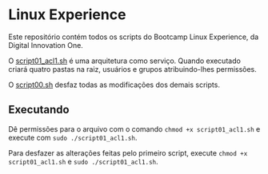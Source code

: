 # Linux Experience

Este repositório contém todos os scripts do Bootcamp Linux Experience, da Digital Innovation One.

O [script01_acl1.sh](/script01_acl1.sh) é uma arquitetura como serviço. Quando executado criará quatro pastas na raiz, usuários e grupos atribuindo-lhes permissões.

O [script00.sh](/script00.sh) desfaz todas as modificações dos demais scripts.

## Executando

Dê permissões para o arquivo com o comando `chmod +x script01_acl1.sh` e execute com `sudo ./script01_acl1.sh`.

Para desfazer as alterações feitas pelo primeiro script, execute `chmod +x script01_acl1.sh` e `sudo ./script01_acl1.sh`.

